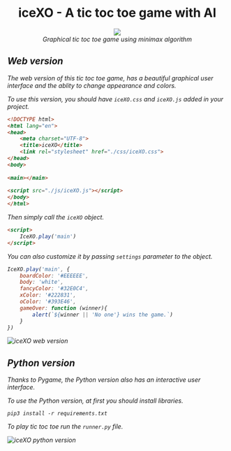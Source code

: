 <h1 align="center">iceXO - A tic toc toe game with AI</h1>
<p align="center">
  <img src="https://user-images.githubusercontent.com/91287064/196000241-68fe91d2-078f-4e91-9194-b88c572df7d6.png"/>
  <br>
  <em>Graphical tic toc toe game using minimax algorithm<em>
</p>


## Web version

The web version of this tic toc toe game, has a beautiful graphical user interface and the ablity to change appearance and colors.

To use this version, you should have `iceXO.css` and `iceXO.js` added in your project.
``` html
<!DOCTYPE html>
<html lang="en">
<head>
    <meta charset="UTF-8">
    <title>iceXO</title>
    <link rel="stylesheet" href="./css/iceXO.css">
</head>
<body>
    
<main></main>
    
<script src="./js/iceXO.js"></script>
</body>
</html>
```

Then simply call the `iceXO` object.
``` html
<script>
    IceXO.play('main')
</script>
```

You can also customize it by passing `settings` parameter to the object.
``` javascript
IceXO.play('main', {
    boardColor: '#EEEEEE',
    body: 'white',
    fancyColor: '#32E0C4',
    xColor: '#222831',
    oColor: '#393E46',
    gameOver: function (winner){
        alert(`${winner || 'No one'} wins the game.`)
    }
})
``` 
![iceXO web version](https://user-images.githubusercontent.com/91287064/195768633-196cfd41-cac1-4ef5-960e-1c513ec5f4ca.png)



## Python version
Thanks to Pygame, the Python version also has an interactive user interface.

To use the Python version, at first you should install libraries.
```
pip3 install -r requirements.txt
```
To play tic toc toe run the `runner.py` file.

![iceXO python version](https://user-images.githubusercontent.com/91287064/195768826-faac2288-6a66-48e3-8393-9129a24b167c.png)


